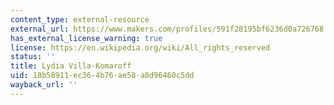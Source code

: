 ```yaml
---
content_type: external-resource
external_url: https://www.makers.com/profiles/591f28195bf6236d0a726768
has_external_license_warning: true
license: https://en.wikipedia.org/wiki/All_rights_reserved
status: ''
title: Lydia Villa-Komaroff
uid: 18b58911-ec36-4b76-ae58-a8d96460c5dd
wayback_url: ''
---
```

